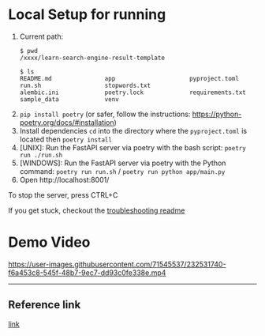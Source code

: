# Local Setup for running

1. Current path:
    ```shell
    $ pwd
    /xxxx/learn-search-engine-result-template
    
    $ ls
    README.md               app                     pyproject.toml          run.sh                  stopwords.txt
    alembic.ini             poetry.lock             requirements.txt        sample_data             venv
    ```
2. `pip install poetry` (or safer, follow the instructions: https://python-poetry.org/docs/#installation)
3. Install dependencies `cd` into the directory where the `pyproject.toml` is located then `poetry install`
4. [UNIX]: Run the FastAPI server via poetry with the bash script: `poetry run ./run.sh`
5. [WINDOWS]: Run the FastAPI server via poetry with the Python command: `poetry run run.sh` / `poetry run python app/main.py`
6. Open http://localhost:8001/

To stop the server, press CTRL+C

If you get stuck, checkout the [troubleshooting readme](../troubleshooting/README.md)

# Demo Video

https://user-images.githubusercontent.com/71545537/232531740-f6a453c8-545f-48b7-9ec7-dd93c0fe338e.mp4

---

## Reference link 

[link](https://christophergs.com/tutorials/ultimate-fastapi-tutorial-pt-7-sqlalchemy-database-setup/)
